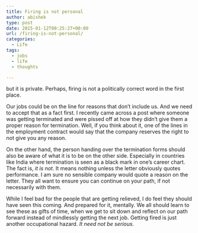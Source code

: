 ```yaml
---
title: Firing is not personal
author: abishek
type: post
date: 2015-01-12T00:25:27+00:00
url: /firing-is-not-personal/
categories:
  - Life
tags:
  - jobs
  - life
  - thoughts

---
```

but it is private. Perhaps, firing is not a politically correct word in the first place.

Our jobs could be on the line for reasons that don&#8217;t include us. And we need to accept that as a fact first. I recently came across a post where someone was getting terminated and were pissed off at how they didn&#8217;t give them a proper reason for termination. Well, if you think about it, one of the lines in the employment contract would say that the company reserves the right to not give you any reason.

On the other hand, the person handing over the termination forms should also be aware of what it is to be on the other side. Especially in countries like India where termination is seen as a black mark in one&#8217;s career chart. The fact is, _it is not_. It means nothing unless the letter obviously quotes performance. I am sure no sensible company would quote a reason on the letter. They all want to ensure you can continue on your path, if not necessarily with them.

While I feel bad for the people that are getting relieved, I do feel they should have seen this coming. And prepared for it, mentally. We all should learn to see these as gifts of time, when we get to sit down and reflect on our path forward instead of mindlessly getting the next job. Getting fired is just another occupational hazard. _It need not be serious._